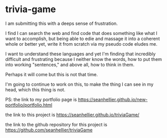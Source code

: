 # trivia-game

I am submitting this with a deeps sense of frustration.

I find I can search the web and find code that does something like what I want to accomplish, but being able to edie and massage it into a coherent whole or better yet, write it from scratch via my pseudo code eludes me.

I want to understand these languages and yet I'm finding that incredibly difficult and frustrating because I neither know the words, how to put them into working "sentences," and above all, how to think in them.

Perhaps it will come but this is not that time.

I'm going to continue to work on this, to make the thing I can see in my head, which this thing is not.

PS: the link to my portfolio page is https://seanhellier.github.io/new-portfolio/portfolio.html

the link to this project is https://seanhellier.github.io/triviaGame/

the link to the github repository for this project is https://github.com/seanhellier/triviaGame

